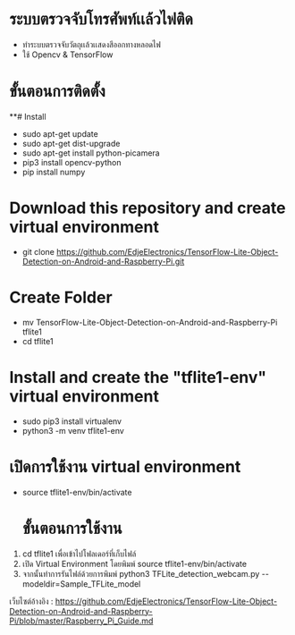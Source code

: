 # ระบบตรวจจับโทรศัพท์เเล้วไฟติด
- ทำระบบตรวจจับวัตถุเเล้วเเสดงสีออกทางหลอดไฟ
- ใช้ Opencv & TensorFlow
 
# ขั้นตอนการติดตั้ง
**# Install
  - sudo apt-get update
  - sudo apt-get dist-upgrade
  - sudo apt-get install python-picamera
  - pip3 install opencv-python
  - pip install numpy

# Download this repository and create virtual environment
  - git clone https://github.com/EdjeElectronics/TensorFlow-Lite-Object-Detection-on-Android-and-Raspberry-Pi.git

# Create Folder
  - mv TensorFlow-Lite-Object-Detection-on-Android-and-Raspberry-Pi tflite1
  - cd tflite1

# Install and create the "tflite1-env" virtual environment
  - sudo pip3 install virtualenv
  - python3 -m venv tflite1-env

# เปิดการใช้งาน virtual environment
  - source tflite1-env/bin/activate


       # ขั้นตอนการใช้งาน
1. cd tflite1 เพื่อเข้าไปโฟลเดอร์ที่เก็บไฟล์
2. เปิด Virtual Environment โดยพิมพ์ source tflite1-env/bin/activate
3. จากนั้นทำการรันไฟล์ด้วยการพิมพ์ python3 TFLite_detection_webcam.py --modeldir=Sample_TFLite_model

เว็บไซต์อ้างอิง : https://github.com/EdjeElectronics/TensorFlow-Lite-Object-Detection-on-Android-and-Raspberry-Pi/blob/master/Raspberry_Pi_Guide.md
